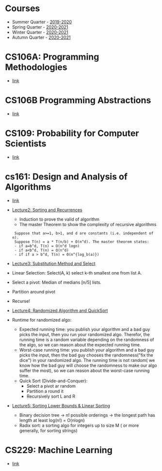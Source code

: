 # Courses 
 - Summer Quarter - [2019-2020](http://cs.stanford.edu/courses/schedules/2019-2020.summer.php)
 - Spring Quarter - [2020-2021](https://cs.stanford.edu/courses/schedules/2020-2021.spring.php)
 - Winter Quarter - [2020-2021](https://cs.stanford.edu/courses/schedules/2020-2021.winter.php)
 - Autumn Quarter - [2020-2021](https://cs.stanford.edu/courses/schedules/2020-2021.autumn.php)


 # CS106A: Programming Methodologies
- [link](http://web.stanford.edu/class/cs106a/)

# CS106B Programming Abstractions
- [link](https://web.stanford.edu/class/cs106b/)

# CS109: Probability for Computer Scientists
- [link](http://web.stanford.edu/class/cs109/)

# cs161: Design and Analysis of Algorithms
- [link](http://web.stanford.edu/class/cs161/)

- [Lecture2: Sorting and Recurrences](https://docs.google.com/presentation/d/1OAqjscz-yzr32hbDJZ2VdwKIdu8ropGHQuEzQJfobgo/edit?usp=sharing)

   - Induction to prove the valid of algorithm 
   - The master Theorem to show the complexity of recursive algorithms 
  
  ```
   Suppose that a>=1, b>1, and d are constants (i.e. independent of n).
   Suppose T(n) = a * T(n/b) + O(n^d). The master theorem states:
   - if a=b^d, T(n) = O(n^d logn)
   - if a<b^d, T(n) = O(n^d)
   - if if a > b^d, T(n) = O(n^{log_b(a)})
   ```
 - [Lecture3: Substitution Method and Select](https://docs.google.com/presentation/d/1iGaIwiBRsHXdOdnuSkpD1ielPU4fz2muYmypH-MY6z4/edit#slide=id.g820f38cd3e_0_0)
  - Linear Selection: Select(A, k) select k-th smallest one from list A.
  - Select a pivot: Median of medians [n/5] lists.
  - Partition around pivot
  - Recurse!

 - [Lecture4: Randomized Algorithm and QuickSort](https://docs.google.com/presentation/d/1HrZGUcvxC-j0udF68KI10lyN-t-3oe24e43UX6k9i4s/edit#slide=id.g8a4850c818_0_377)
  - Runtime for randomized algo: 
    - Expected running time: you publish your algorithm and a bad guy picks the input, then you run your randomized algo. Therefor, the running time is a random variable depending on the randomness of the algo, so we can reason about the expected running time.
    - Worst-case running time: you publish your algorithm and a bad guy picks the input, then the bad guy chooses the randomness("fix the dice") in your randomized algo. The running time is not random( we know how the bad guy will choose the randomness to make our algo suffer the most), so we can reason about the worst-case running time.
    - Quick Sort (Divide-and-Conquer): 
      - Select a pivot ar random
      - Partition a round it 
      - Recursively sort L and R

  - [Lecture5: Sorting Lower Bounds & Linear Sorting](https://docs.google.com/presentation/d/1dFk1EvK6jJU1Q88rKcoy0s-H9wUx9rGimU1XD-IgY_w/edit#slide=id.g8b8a3a4364_0_114)
    - Binary decision tree -> n! possible orderings -> the longest path has length at least log(n!) = O(nlogn)
    - Radix sort: a sorting algo for integers up to size M ( or more generally, for sorting strings)


# CS229: Machine Learning
- [link](http://cs229.stanford.edu/)
